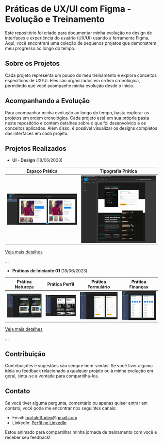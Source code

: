 # Práticas de UX/UI com Figma - Evolução e Treinamento

Este repositório foi criado para documentar minha evolução no design de interfaces e experiência do usuário (UX/UI) usando a ferramenta Figma. Aqui, você encontrará uma coleção de pequenos projetos que demonstrem meu progresso ao longo do tempo.

## Sobre os Projetos

Cada projeto representa um pouco do meu treinamento e explora conceitos específicos de UX/UI. Eles são organizados em ordem cronológica, permitindo que você acompanhe minha evolução desde o início.

## Acompanhando a Evolução

Para acompanhar minha evolução ao longo do tempo, basta explorar os projetos em ordem cronológica. Cada projeto está em sua própria pasta neste repositório e contém detalhes sobre o que foi desenvolvido e os conceitos aplicados. Além disso, é possível visualizar os designs completos das interfaces em cada projeto.

## Projetos Realizados

- **UI - Design** (18/06/2023)

| Espaço Prática                                      | Tipografia Prática				    |
| --------------------------------------------------- | --------------------------------------------------- |
| ![Espaço Prática](https://github.com/GuiDev45/UX-UI-Evolucao-e-Praticas/blob/master/UI-Design/0302-espaco-pratica/print/print-espaco-pratica.JPG) | ![Tipografia Prática](https://github.com/GuiDev45/UX-UI-Evolucao-e-Praticas/blob/master/UI-Design/0306-tipografia-pratica/print/print-tipografia-pratica-ajustada.JPG)

[Veja mais detalhes](https://github.com/GuiDev45/UX-UI-Evolucao-e-Praticas/tree/master/UI-Design/)

...

- **Práticas de Iniciante 01** (18/06/2023)

| Prática Natureza                                    | Prática Perfil                                    | Prática Formulário                                 | Prática Finanças                                    |
| --------------------------------------------------- | ------------------------------------------------- | -------------------------------------------------- | --------------------------------------------------- |
| ![Prática Natureza](https://github.com/GuiDev45/UX-UI-Evolucao-e-Praticas/blob/master/Praticas-iniciante-01/tela1/print/print-tela1.JPG) | ![Prática Perfil](https://github.com/GuiDev45/UX-UI-Evolucao-e-Praticas/blob/master/Praticas-iniciante-01/tela2/print/print-tela2.JPG) | ![Prática Formulário](https://github.com/GuiDev45/UX-UI-Evolucao-e-Praticas/blob/master/Praticas-iniciante-01/tela3/print/print-tela3.JPG) | ![Prática Finanças](https://github.com/GuiDev45/UX-UI-Evolucao-e-Praticas/blob/master/Praticas-iniciante-01/tela4/print/print-tela4.JPG) |

[Veja mais detalhes](https://github.com/GuiDev45/UX-UI-Evolucao-e-Praticas/tree/master/Praticas-iniciante-01)

...

## Contribuição

Contribuições e sugestões são sempre bem-vindas! Se você tiver alguma ideia ou feedback relacionado a qualquer projeto ou à minha evolução em geral, sinta-se à vontade para compartilhá-los.

## Contato

Se você tiver alguma pergunta, comentário ou apenas quiser entrar em contato, você pode me encontrar nos seguintes canais:

- Email: bortolettodev@gmail.com
- LinkedIn: [Perfil no LinkedIn](https://www.linkedin.com/in/guilherme-bortoletto-03239a231/)

Estou animado para compartilhar minha jornada de treinamento com você e receber seu feedback!
